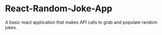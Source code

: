 # React-Random-Joke-App
A basic react application that makes API calls to grab and populate random jokes.
